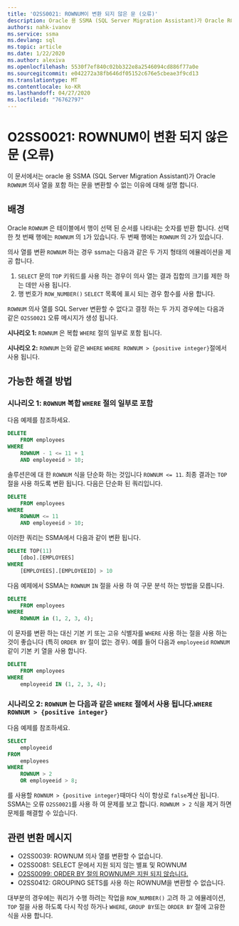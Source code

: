 ```yaml
---
title: 'O2SS0021: ROWNUM이 변환 되지 않은 문 (오류)'
description: Oracle 용 SSMA (SQL Server Migration Assistant)가 Oracle ROWNUM 의사 열을 포함 하는 문을 변환할 수 없는 이유에 대해 설명 합니다.
authors: nahk-ivanov
ms.service: ssma
ms.devlang: sql
ms.topic: article
ms.date: 1/22/2020
ms.author: alexiva
ms.openlocfilehash: 5530f7ef840c02bb322e8a2546094cd886f77a0e
ms.sourcegitcommit: e042272a38fb646df05152c676e5cbeae3f9cd13
ms.translationtype: MT
ms.contentlocale: ko-KR
ms.lasthandoff: 04/27/2020
ms.locfileid: "76762797"
---
```

# <a name="o2ss0021-statement-with-rownum-not-converted-error"></a>O2SS0021: ROWNUM이 변환 되지 않은 문 (오류)

이 문서에서는 oracle 용 SSMA (SQL Server Migration Assistant)가 Oracle `ROWNUM` 의사 열을 포함 하는 문을 변환할 수 없는 이유에 대해 설명 합니다.

## <a name="background"></a>배경

Oracle `ROWNUM` 은 테이블에서 행이 선택 된 순서를 나타내는 숫자를 반환 합니다. 선택한 첫 번째 행에는 `ROWNUM` 의 `1`가 있습니다. 두 번째 행에는 `ROWNUM` 의 `2`가 있습니다.

의사 열를 변환 `ROWNUM` 하는 경우 ssma는 다음과 같은 두 가지 형태의 에뮬레이션을 제공 합니다.

 1. `SELECT` 문의 `TOP` 키워드를 사용 하는 경우이 의사 열는 결과 집합의 크기를 제한 하는 데만 사용 됩니다.
 2. 행 번호가 `ROW_NUMBER()` `SELECT` 목록에 표시 되는 경우 함수를 사용 합니다.

`ROWNUM` 의사 열를 SQL Server 변환할 수 없다고 결정 하는 두 가지 경우에는 다음과 같은 `O2SS0021` 오류 메시지가 생성 됩니다.

**시나리오 1:** `ROWNUM` 은 복합 `WHERE` 절의 일부로 포함 됩니다.

**시나리오 2:** `ROWNUM` 는와 같은 `WHERE` `WHERE ROWNUM > {positive integer}`절에서 사용 됩니다.

## <a name="possible-remedies"></a>가능한 해결 방법

### <a name="scenario-1-rownum-is-included-as-part-of-a-complex-where-clause"></a>시나리오 1: `ROWNUM` 복합 `WHERE` 절의 일부로 포함

다음 예제를 참조하세요.

```sql
DELETE
    FROM employees
WHERE
    ROWNUM - 1 <= 11 + 1
    AND employeeid > 10;
```

솔루션은에 대 한 `ROWNUM` 식을 단순화 하는 것입니다 `ROWNUM <= 11`. 최종 결과는 `TOP` 절을 사용 하도록 변환 됩니다. 다음은 단순화 된 쿼리입니다.

```sql
DELETE
    FROM employees
WHERE
    ROWNUM <= 11
    AND employeeid > 10;
```

이러한 쿼리는 SSMA에서 다음과 같이 변환 됩니다.

```sql
DELETE TOP(11)
    [dbo].[EMPLOYEES]
WHERE
    [EMPLOYEES].[EMPLOYEEID] > 10
```

다음 예제에서 SSMA는 `ROWNUM` `IN` 절을 사용 하 여 구문 분석 하는 방법을 모릅니다.

```sql
DELETE
    FROM employees
WHERE
    ROWNUM in (1, 2, 3, 4);
```

이 문자를 변환 하는 대신 기본 키 또는 고유 식별자를 `WHERE` 사용 하는 절을 사용 하는 것이 좋습니다 (특히 `ORDER BY` 절이 없는 경우). 예를 들어 다음과 `employeeid` `ROWNUM` 같이 기본 키 열을 사용 합니다.

```sql
DELETE
    FROM employees
WHERE
    employeeid IN (1, 2, 3, 4);
```

### <a name="scenario-2-rownum-is-used-in-a-where-clause-like-this-where-rownum--positive-integer"></a>시나리오 2: `ROWNUM` 는 다음과 같은 `WHERE` 절에서 사용 됩니다.`WHERE ROWNUM > {positive integer}`

다음 예제를 참조하세요.

```sql
SELECT
    employeeid
FROM
    employees
WHERE
    ROWNUM > 2
    OR employeeid > 8;
```

를 사용할 `ROWNUM > {positive integer}`때마다 식이 항상로 `false`계산 됩니다. SSMA는 오류 `O2SS0021`를 사용 하 여 문제를 보고 합니다. `ROWNUM > 2` 식을 제거 하면 문제를 해결할 수 있습니다.

## <a name="related-conversion-messages"></a>관련 변환 메시지

* O2SS0039: ROWNUM 의사 열를 변환할 수 없습니다.
* O2SS0081: SELECT 문에서 지원 되지 않는 별표 및 ROWNUM
* [O2SS0099: ORDER BY 절의 ROWNUM은 지원 되지 않습니다.](o2ss0099.md)
* O2SS0412: GROUPING SETS를 사용 하는 ROWNUM을 변환할 수 없습니다.

대부분의 경우에는 쿼리가 수행 하려는 작업을 `ROW_NUMBER()` 고려 하 고 에뮬레이션, `TOP` 절을 사용 하도록 다시 작성 하거나 `WHERE`, `GROUP BY`또는 `ORDER BY` 절에 고유한 식을 사용 합니다.

